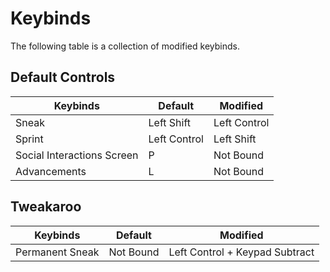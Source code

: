 # Keybinds

The following table is a collection of modified keybinds.

## Default Controls

| Keybinds | Default | Modified |
| --- | --- | --- |
| Sneak | Left Shift | Left Control |
| Sprint | Left Control | Left Shift |
| Social Interactions Screen | P | Not Bound |
| Advancements | L | Not Bound |

## Tweakaroo

| Keybinds | Default | Modified |
| --- | --- | --- |
| Permanent Sneak | Not Bound | Left Control + Keypad Subtract |
